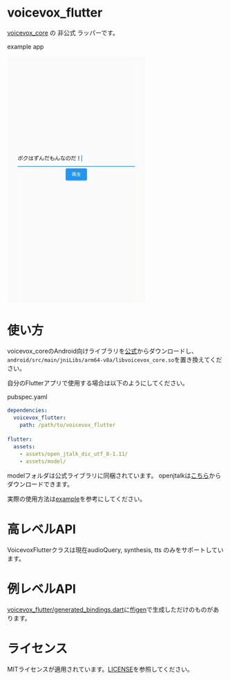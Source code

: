 # voicevox_flutter

[voicevox_core](https://github.com/VOICEVOX/voicevox_core) の 非公式 ラッパーです。

example app

<img src="screen_shot/sample.jpg" width="320px"/>

# 使い方

voicevox_coreのAndroid向けライブラリを[公式](https://github.com/VOICEVOX/voicevox_core/releases)からダウンロードし、`android/src/main/jniLibs/arm64-v8a/libvoicevox_core.so`を置き換えてください。

自分のFlutterアプリで使用する場合は以下のようにしてください。

pubspec.yaml
```yaml
dependencies:
  voicevox_flutter:
    path: /path/to/voicevox_flutter

flutter:
  assets:
    - assets/open_jtalk_dic_utf_8-1.11/
    - assets/model/

```

modelフォルダは公式ライブラリに同梱されています。
openjtalkは[こちら](https://open-jtalk.sourceforge.net/)からダウンロードできます。

実際の使用方法は[example](example)を参考にしてください。

# 高レベルAPI
VoicevoxFlutterクラスは現在audioQuery, synthesis, tts のみをサポートしています。

# 例レベルAPI
[voicevox_flutter/generated_bindings.dart](lib/generated_bindings.dart)に[ffigen](https://github.com/dart-lang/ffigen)で生成しただけのものがあります。


# ライセンス
MITライセンスが適用されています。[LICENSE](LICENSE)を参照してください。